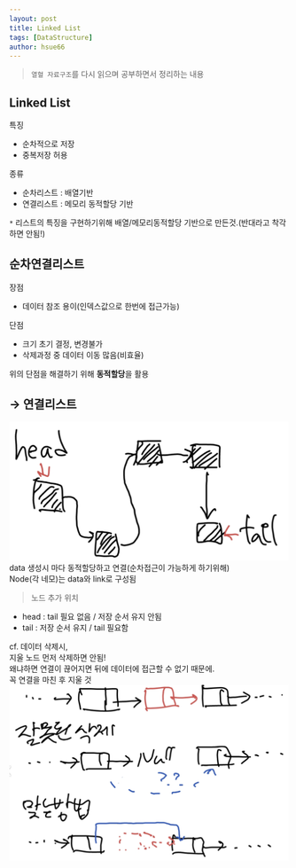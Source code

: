 ```yaml
---
layout: post
title: Linked List
tags: [DataStructure]
author: hsue66 
---
```


> `열혈 자료구조`를 다시 읽으며 공부하면서 정리하는 내용


Linked List
--------
특징
- 순차적으로 저장
- 중복저장 허용

종류
- 순차리스트 : 배열기반
- 연결리스트 : 메모리 동적할당 기반

`*` 리스트의 특징을 구현하기위해 배열/메모리동적할당 기반으로 만든것.(반대라고 착각하면 안됨!)


순차연결리스트
--------------
장점  
 - 데이터 참조 용이(인덱스값으로 한번에 접근가능)

단점  
 - 크기 초기 결정, 변경불가  
 - 삭제과정 중 데이터 이동 많음(비효율)


위의 단점을 해결하기 위해 **동적할당**을 활용

→ 연결리스트
-------------
![간단한 리스트 구조도](/assets/img/postimg/111LinkedList.png)
data 생성시 마다 동적할당하고 연결(순차접근이 가능하게 하기위해)  
Node(각 네모)는 data와 link로 구성됨

> 노드 추가 위치  
* head
:	tail 필요 없음 / 저장 순서 유지 안됨  
* tail
:	저장 순서 유지 / tail 필요함


cf. 데이터 삭제시,  
지울 노드 먼저 삭제하면 안됨!  
왜냐하면 연결이 끊어지면 뒤에 데이터에 접근할 수 없기 때문에.  
꼭 연결을 마친 후 지울 것
![삭제상황](/assets/img/postimg/111WrongRight.png)



